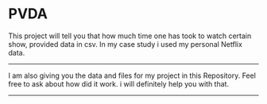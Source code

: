 # PVDA

This project will tell you that how much time one has took to watch certain show, provided data in csv. In my case study i used my personal Netflix data. 

***
I am also giving you the data and files for my project in this Repository. Feel free to ask about how did it work. i will definitely help you with that.
***
